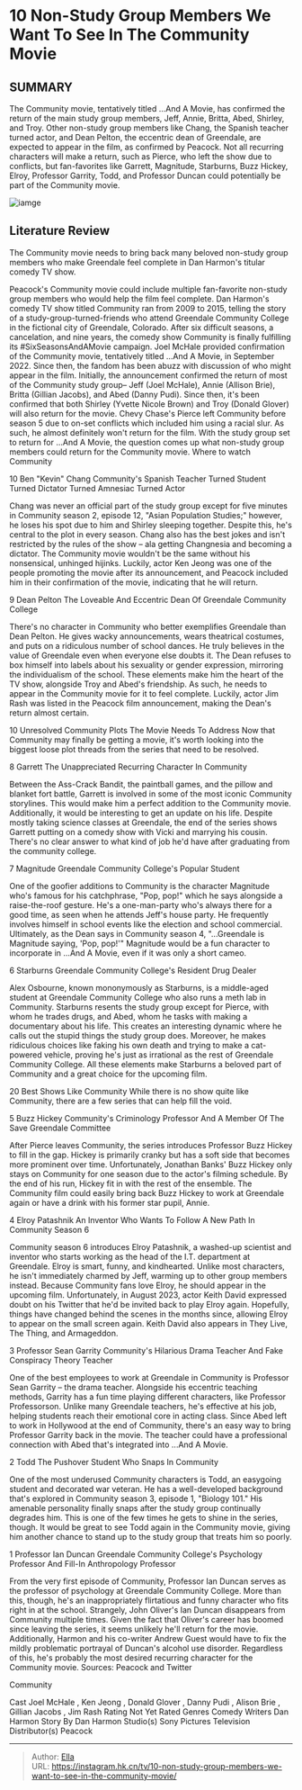 # 10 Non-Study Group Members We Want To See In The Community Movie


## SUMMARY 


 The Community movie, tentatively titled ...And A Movie, has confirmed the return of the main study group members, Jeff, Annie, Britta, Abed, Shirley, and Troy. 
 Other non-study group members like Chang, the Spanish teacher turned actor, and Dean Pelton, the eccentric dean of Greendale, are expected to appear in the film, as confirmed by Peacock. 
 Not all recurring characters will make a return, such as Pierce, who left the show due to conflicts, but fan-favorites like Garrett, Magnitude, Starburns, Buzz Hickey, Elroy, Professor Garrity, Todd, and Professor Duncan could potentially be part of the Community movie. 

![iamge](https://static1.srcdn.com/wordpress/wp-content/uploads/2024/01/community-movie-non-study-group-characters.jpg)

## Literature Review
The Community movie needs to bring back many beloved non-study group members who make Greendale feel complete in Dan Harmon&#39;s titular comedy TV show.




Peacock&#39;s Community movie could include multiple fan-favorite non-study group members who would help the film feel complete. Dan Harmon&#39;s comedy TV show titled Community ran from 2009 to 2015, telling the story of a study-group-turned-friends who attend Greendale Community College in the fictional city of Greendale, Colorado. After six difficult seasons, a cancelation, and nine years, the comedy show Community is finally fulfilling its #SixSeasonsAndAMovie campaign. Joel McHale provided confirmation of the Community movie, tentatively titled ...And A Movie, in September 2022. Since then, the fandom has been abuzz with discussion of who might appear in the film.
Initially, the announcement confirmed the return of most of the Community study group– Jeff (Joel McHale), Annie (Allison Brie), Britta (Gillian Jacobs), and Abed (Danny Pudi). Since then, it&#39;s been confirmed that both Shirley (Yvette Nicole Brown) and Troy (Donald Glover) will also return for the movie. Chevy Chase&#39;s Pierce left Community before season 5 due to on-set conflicts which included him using a racial slur. As such, he almost definitely won&#39;t return for the film. With the study group set to return for ...And A Movie, the question comes up what non-study group members could return for the Community movie.
Where to watch Community









 








 10  Ben &#34;Kevin&#34; Chang 
Community&#39;s Spanish Teacher Turned Student Turned Dictator Turned Amnesiac Turned Actor
        

Chang was never an official part of the study group except for five minutes in Community season 2, episode 12, &#34;Asian Population Studies;&#34; however, he loses his spot due to him and Shirley sleeping together. Despite this, he&#39;s central to the plot in every season. Chang also has the best jokes and isn&#39;t restricted by the rules of the show – ala getting Changnesia and becoming a dictator. The Community movie wouldn&#39;t be the same without his nonsensical, unhinged hijinks. Luckily, actor Ken Jeong was one of the people promoting the movie after its announcement, and Peacock included him in their confirmation of the movie, indicating that he will return.





 9  Dean Pelton 
The Loveable And Eccentric Dean Of Greendale Community College


 







There&#39;s no character in Community who better exemplifies Greendale than Dean Pelton. He gives wacky announcements, wears theatrical costumes, and puts on a ridiculous number of school dances. He truly believes in the value of Greendale even when everyone else doubts it. The Dean refuses to box himself into labels about his sexuality or gender expression, mirroring the individualism of the school. These elements make him the heart of the TV show, alongside Troy and Abed&#39;s friendship. As such, he needs to appear in the Community movie for it to feel complete. Luckily, actor Jim Rash was listed in the Peacock film announcement, making the Dean&#39;s return almost certain.
            
 
 10 Unresolved Community Plots The Movie Needs To Address 
Now that Community may finally be getting a movie, it&#39;s worth looking into the biggest loose plot threads from the series that need to be resolved.









 8  Garrett 
The Unappreciated Recurring Character In Community
        

Between the Ass-Crack Bandit, the paintball games, and the pillow and blanket fort battle, Garrett is involved in some of the most iconic Community storylines. This would make him a perfect addition to the Community movie. Additionally, it would be interesting to get an update on his life. Despite mostly taking science classes at Greendale, the end of the series shows Garrett putting on a comedy show with Vicki and marrying his cousin. There&#39;s no clear answer to what kind of job he&#39;d have after graduating from the community college.





 7  Magnitude 
Greendale Community College&#39;s Popular Student
        

One of the goofier additions to Community is the character Magnitude who&#39;s famous for his catchphrase, &#34;Pop, pop!&#34; which he says alongside a raise-the-roof gesture. He&#39;s a one-man-party who&#39;s always there for a good time, as seen when he attends Jeff&#39;s house party. He frequently involves himself in school events like the election and school commercial. Ultimately, as the Dean says in Community season 4, &#34;...Greendale is Magnitude saying, &#39;Pop, pop!&#39;&#34; Magnitude would be a fun character to incorporate in ...And A Movie, even if it was only a short cameo.





 6  Starburns 
Greendale Community College&#39;s Resident Drug Dealer
        

Alex Osbourne, known mononymously as Starburns, is a middle-aged student at Greendale Community College who also runs a meth lab in Community. Starburns resents the study group except for Pierce, with whom he trades drugs, and Abed, whom he tasks with making a documentary about his life. This creates an interesting dynamic where he calls out the stupid things the study group does. Moreover, he makes ridiculous choices like faking his own death and trying to make a cat-powered vehicle, proving he&#39;s just as irrational as the rest of Greendale Community College. All these elements make Starburns a beloved part of Community and a great choice for the upcoming film.
            
 
 20 Best Shows Like Community 
While there is no show quite like Community, there are a few series that can help fill the void.









 5  Buzz Hickey 
Community&#39;s Criminology Professor And A Member Of The Save Greendale Committee
        

After Pierce leaves Community, the series introduces Professor Buzz Hickey to fill in the gap. Hickey is primarily cranky but has a soft side that becomes more prominent over time. Unfortunately, Jonathan Banks&#39; Buzz Hickey only stays on Community for one season due to the actor&#39;s filming schedule. By the end of his run, Hickey fit in with the rest of the ensemble. The Community film could easily bring back Buzz Hickey to work at Greendale again or have a drink with his former star pupil, Annie.





 4  Elroy Patashnik 
An Inventor Who Wants To Follow A New Path In Community Season 6
        

Community season 6 introduces Elroy Patashnik, a washed-up scientist and inventor who starts working as the head of the I.T. department at Greendale. Elroy is smart, funny, and kindhearted. Unlike most characters, he isn&#39;t immediately charmed by Jeff, warming up to other group members instead. Because Community fans love Elroy, he should appear in the upcoming film. Unfortunately, in August 2023, actor Keith David expressed doubt on his Twitter that he&#39;d be invited back to play Elroy again. Hopefully, things have changed behind the scenes in the months since, allowing Elroy to appear on the small screen again.
Keith David also appears in They Live, The Thing, and Armageddon. 






 3  Professor Sean Garrity 
Community&#39;s Hilarious Drama Teacher And Fake Conspiracy Theory Teacher


 







One of the best employees to work at Greendale in Community is Professor Sean Garrity – the drama teacher. Alongside his eccentric teaching methods, Garrity has a fun time playing different characters, like Professor Professorson. Unlike many Greendale teachers, he&#39;s effective at his job, helping students reach their emotional core in acting class. Since Abed left to work in Hollywood at the end of Community, there&#39;s an easy way to bring Professor Garrity back in the movie. The teacher could have a professional connection with Abed that&#39;s integrated into ...And A Movie.





 2  Todd 
The Pushover Student Who Snaps In Community
        

One of the most underused Community characters is Todd, an easygoing student and decorated war veteran. He has a well-developed background that&#39;s explored in Community season 3, episode 1, &#34;Biology 101.&#34; His amenable personality finally snaps after the study group continually degrades him. This is one of the few times he gets to shine in the series, though. It would be great to see Todd again in the Community movie, giving him another chance to stand up to the study group that treats him so poorly.





 1  Professor Ian Duncan 
Greendale Community College&#39;s Psychology Professor And Fill-In Anthropology Professor


 







From the very first episode of Community, Professor Ian Duncan serves as the professor of psychology at Greendale Community College. More than this, though, he&#39;s an inappropriately flirtatious and funny character who fits right in at the school. Strangely, John Oliver&#39;s Ian Duncan disappears from Community multiple times. Given the fact that Oliver&#39;s career has boomed since leaving the series, it seems unlikely he&#39;ll return for the movie. Additionally, Harmon and his co-writer Andrew Guest would have to fix the mildly problematic portrayal of Duncan&#39;s alcohol use disorder. Regardless of this, he&#39;s probably the most desired recurring character for the Community movie.
Sources: Peacock and Twitter
        


 Community 

 Cast   Joel McHale , Ken Jeong , Donald Glover , Danny Pudi , Alison Brie , Gillian Jacobs , Jim Rash    Rating   Not Yet Rated    Genres   Comedy    Writers   Dan Harmon    Story By   Dan Harmon    Studio(s)   Sony Pictures Television    Distributor(s)   Peacock    





---

> Author: [Ella](https://instagram.hk.cn/)  
> URL: https://instagram.hk.cn/tv/10-non-study-group-members-we-want-to-see-in-the-community-movie/  

